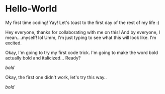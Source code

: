 # Hello-World
My first time coding! Yay! Let's toast to the first day of the rest of my life :)

Hey everyone, thanks for collaborating with me on this!
And by everyone, I mean....myself! lol
Umm, I'm just typing to see what this will look like. I'm excited.

Okay, I'm going to try my first code trick. I'm going to make the word bold actually bold and italicized...
Ready?

_*bold*_

Okay, the first one didn't work, let's try this way..

*bold*

